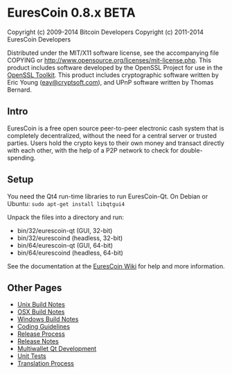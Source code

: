 EuresCoin 0.8.x BETA
====================

Copyright (c) 2009-2014 Bitcoin Developers
Copyright (c) 2011-2014 EuresCoin Developers

Distributed under the MIT/X11 software license, see the accompanying
file COPYING or http://www.opensource.org/licenses/mit-license.php.
This product includes software developed by the OpenSSL Project for use in the [OpenSSL Toolkit](http://www.openssl.org/). This product includes
cryptographic software written by Eric Young ([eay@cryptsoft.com](mailto:eay@cryptsoft.com)), and UPnP software written by Thomas Bernard.


Intro
---------------------
EuresCoin is a free open source peer-to-peer electronic cash system that is
completely decentralized, without the need for a central server or trusted
parties.  Users hold the crypto keys to their own money and transact directly
with each other, with the help of a P2P network to check for double-spending.


Setup
---------------------
You need the Qt4 run-time libraries to run EuresCoin-Qt. On Debian or Ubuntu:
	`sudo apt-get install libqtgui4`

Unpack the files into a directory and run:

- bin/32/eurescoin-qt (GUI, 32-bit)
- bin/32/eurescoind (headless, 32-bit)
- bin/64/eurescoin-qt (GUI, 64-bit)
- bin/64/eurescoind (headless, 64-bit)

See the documentation at the [EuresCoin Wiki](http://eurescoin.info)
for help and more information.


Other Pages
---------------------
- [Unix Build Notes](build-unix.md)
- [OSX Build Notes](build-osx.md)
- [Windows Build Notes](build-msw.md)
- [Coding Guidelines](coding.md)
- [Release Process](release-process.md)
- [Release Notes](release-notes.md)
- [Multiwallet Qt Development](multiwallet-qt.md)
- [Unit Tests](unit-tests.md)
- [Translation Process](translation_process.md)
